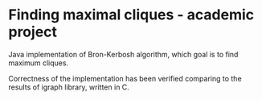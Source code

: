 Finding maximal cliques - academic project
=

Java implementation of Bron-Kerbosh algorithm, which goal is to find maximum cliques.

Correctness of the implementation has been verified comparing to the results of igraph library, written in C.
